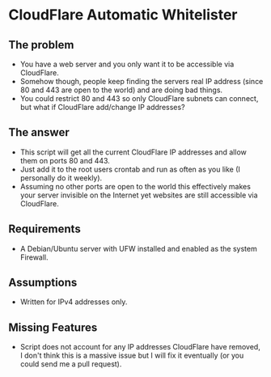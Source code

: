 CloudFlare Automatic Whitelister
===================

## The problem
* You have a web server and you only want it to be accessible via CloudFlare.
* Somehow though, people keep finding the servers real IP address (since 80 and 443 are open to the world) and are doing bad things.
* You could restrict 80 and 443 so only CloudFlare subnets can connect, but what if CloudFlare add/change IP addresses?

## The answer
* This script will get all the current CloudFlare IP addresses and allow them on ports 80 and 443.
* Just add it to the root users crontab and run as often as you like (I personally do it weekly).
* Assuming no other ports are open to the world this effectively makes your server invisible on the Internet yet websites are still accessible via CloudFlare.

## Requirements
* A Debian/Ubuntu server with UFW installed and enabled as the system Firewall.

## Assumptions
* Written for IPv4 addresses only.

## Missing Features
* Script does not account for any IP addresses CloudFlare have removed, I don't think this is a massive issue but I will fix it eventually (or you could send me a pull request).
